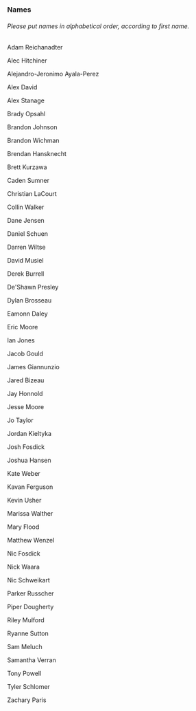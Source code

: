 ### Names
###### *Please put names in alphabetical order, according to first name.*

Adam Reichanadter

Alec Hitchiner

Alejandro-Jeronimo Ayala-Perez

Alex David

Alex Stanage

Brady Opsahl

Brandon Johnson

Brandon Wichman

Brendan Hansknecht

Brett Kurzawa

Caden Sumner

Christian LaCourt

Collin Walker

Dane Jensen

Daniel Schuen

Darren Wiltse

David Musiel

Derek Burrell

De'Shawn Presley

Dylan Brosseau

Eamonn Daley

Eric Moore

Ian Jones

Jacob Gould

James Giannunzio

Jared Bizeau

Jay Honnold

Jesse Moore

Jo Taylor

Jordan Kieltyka

Josh Fosdick

Joshua Hansen

Kate Weber

Kavan Ferguson

Kevin Usher

Marissa Walther

Mary Flood

Matthew Wenzel

Nic Fosdick

Nick Waara

Nic Schweikart

Parker Russcher

Piper Dougherty

Riley Mulford

Ryanne Sutton

Sam Meluch

Samantha Verran

Tony Powell

Tyler Schlomer

Zachary Paris
